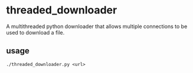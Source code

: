 # threaded_downloader
A multithreaded python downloader that allows multiple connections to be used to download a file. 

## usage

`./threaded_downloader.py <url>`
